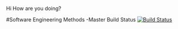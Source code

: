 Hi
How are you doing?

#Software Engineering Methods
-Master Build Status [![Build Status](https://travis-ci.org/PaydayDre/sem.svg?branch=master)](https://travis-ci.org/PaydayDre/sem)